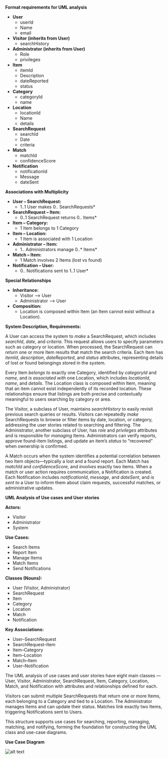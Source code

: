 **Format requirements for UML analysis**

* **User**  
  * userId  
  * Name  
  * email  
* **Visitor (inherits from User)**  
  * searchHistory  
* **Administrator (inherits from User)**  
  * Role  
  * privileges  
* **Item**  
  * itemId  
  * Description  
  * dateReported  
  * status  
* **Category**  
  * categoryId  
  * name  
* **Location**  
  * locationId  
  * Name  
  * details  
* **SearchRequest**  
  * searchId  
  * Date  
  * criteria  
* **Match**  
  * matchId  
  * confidenceScore  
* **Notification**  
  * notificationId  
  * Message  
  * dateSent

**Associations with Multiplicity**

* **User – SearchRequest:**  
  * 1..1 User makes 0.. SearchRequests\*  
* **SearchRequest – Item:**  
  * 0..1 SearchRequest returns 0.. Items\*  
* **Item – Category:**  
  * 1 Item belongs to 1 Category  
* **Item – Location:**  
  * 1 Item is associated with 1 Location  
* **Administrator – Item:**  
  * 1.. Administrators manage 0..\* Items\*  
* **Match – Item:**  
  * 1 Match involves 2 Items (lost vs found)  
* **Notification – User:**  
  * 0.. Notifications sent to 1..1 User\*

**Special Relationships**

* **Inheritance:**  
  * Visitor ⟶ User  
  * Administrator ⟶ User  
* **Composition:**  
  * Location is composed within Item (an Item cannot exist without a Location).

**System Description, Requirements:**

A User can access the system to *make* a SearchRequest, which includes *searchId*, *date*, and *criteria*. This request allows users to specify parameters such as category or location. When processed, the SearchRequest can *return* one or more Item results that match the search criteria. Each Item has *itemId*, *description*, *dateReported*, and *status* attributes, representing details of lost or found belongings stored in the system.

Every Item *belongs to* exactly one Category, identified by *categoryId* and *name*, and *is associated with* one Location, which includes *locationId*, *name*, and *details*. The Location class is composed within Item, meaning that an item cannot exist independently of its recorded location. These relationships ensure that listings are both precise and contextually meaningful to users searching by category or area.

The Visitor, a subclass of User, maintains *searchHistory* to easily revisit previous search queries or results. Visitors can repeatedly *make* SearchRequests to browse or filter items by date, location, or category, addressing the user stories related to searching and filtering. The Administrator, another subclass of User, has *role* and *privileges* attributes and is responsible for *managing* Items. Administrators can verify reports, approve found-item listings, and update an item’s *status* to “recovered” when ownership is confirmed.

A Match occurs when the system identifies a potential correlation between two Item objects—typically a lost and a found report. Each Match has *matchId* and *confidenceScore*, and *involves* exactly two items. When a match or user action requires communication, a Notification is created. Each Notification includes *notificationId*, *message*, and *dateSent*, and *is sent to* a User to inform them about claim requests, successful matches, or administrative updates.

**UML Analysis of Use cases and User stories**

**Actors:**

* Visitor  
* Administrator  
* System

**Use Cases:**

* Search Items  
* Report Item  
* Manage Items  
* Match Items  
* Send Notifications

**Classes (Nouns):**

* User (Visitor, Administrator)  
* SearchRequest  
* Item  
* Category  
* Location  
* Match  
* Notification

**Key Associations:**

* User–SearchRequest  
* SearchRequest–Item  
* Item–Category  
* Item–Location   
* Match–Item  
* User–Notification

The UML analysis of use cases and user stories have eight main classes — User, Visitor, Administrator, SearchRequest, Item, Category, Location, Match, and Notification with attributes and relationships defined for each.

Visitors can submit multiple SearchRequests that return one or more Items, each belonging to a Category and tied to a Location. The Administrator manages Items and can update their status. Matches link exactly two Items, triggering Notifications sent to Users.

This structure supports use cases for searching, reporting, managing, matching, and notifying, forming the foundation for constructing the UML class and use-case diagrams.

**Use Case Diagram**

![alt text](<WhatsApp Image 2025-10-13 at 01.35.19_38b8a3fc.jpg>)